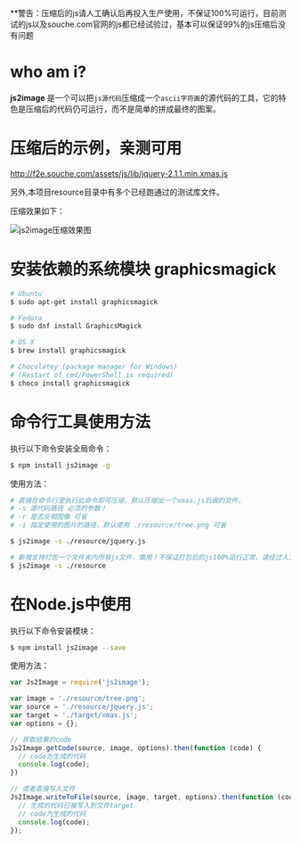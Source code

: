 **警告：压缩后的js请人工确认后再投入生产使用，不保证100%可运行，目前测试的js以及souche.com官网的js都已经试验过，基本可以保证99%的js压缩后没有问题

# who am i?

**js2image** 是一个可以把`js源代码`压缩成一个`ascii字符画`的源代码的工具，它的特色是压缩后的代码仍可运行，而不是简单的拼成最终的图案。

# 压缩后的示例，亲测可用

http://f2e.souche.com/assets/js/lib/jquery-2.1.1.min.xmas.js

另外,本项目resource目录中有多个已经跑通过的测试库文件。

压缩效果如下：

![js2image压缩效果图](http://7o52oq.com2.z0.glb.qiniucdn.com/Slice%201.png)


# 安装依赖的系统模块 graphicsmagick

```bash
# Ubuntu
$ sudo apt-get install graphicsmagick

# Fedora
$ sudo dnf install GraphicsMagick

# OS X
$ brew install graphicsmagick

# Chocolatey (package manager for Windows)
# (Restart of cmd/PowerShell is required)
$ choco install graphicsmagick
```

# 命令行工具使用方法

执行以下命令安装全局命令：

```bash
$ npm install js2image -g
```

使用方法：

```bash
# 直接在命令行里执行此命令即可压缩，默认压缩出一个xmas.js后缀的文件。
# -s 源代码路径 必须的参数！
# -r 是否反相图像 可省
# -i 指定使用的图片的路径，默认使用 ./resource/tree.png 可省

$ js2image -s ./resource/jquery.js

# 新增支持打包一个文件夹内所有js文件，慎用！不保证打包后的js100%运行正常，请经过人工测试确认。
$ js2image -s ./resource
```

# 在Node.js中使用

执行以下命令安装模块：

```bash
$ npm install js2image --save
```

使用方法：

```javascript
var Js2Image = require('js2image');

var image = './resource/tree.png';
var source = './resource/jquery.js';
var target = './target/xmas.js';
var options = {};

// 获取结果的code
Js2Image.getCode(source, image, options).then(function (code) {
  // code为生成的代码
  console.log(code);
})

// 或者直接写入文件
Js2Image.writeToFile(source, image, target, options).then(function (code) {
  // 生成的代码已被写入到文件target
  // code为生成的代码
  console.log(code);
});
```
